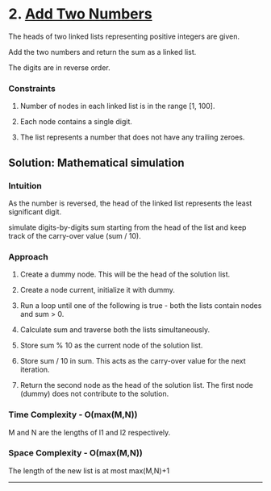 # 2. [Add Two Numbers](https://leetcode.com/problems/add-two-numbers/description/)

The heads of two linked lists representing positive integers are given.

Add the two numbers and return the sum as a linked list.

The digits are in reverse order.

### Constraints

1. Number of nodes in each linked list is in the range [1, 100].

2. Each node contains a single digit.

3. The list represents a number that does not have any trailing zeroes.

## Solution: Mathematical simulation

### Intuition

As the number is reversed, the head of the linked list represents the least significant digit.

simulate digits-by-digits sum starting from the head of the list and keep track of the carry-over value (sum / 10).

### Approach

1. Create a dummy node. This will be the head of the solution list.

2. Create a node current, initialize it with dummy.

3. Run a loop until one of the following is true - both the lists contain nodes and sum > 0.

4. Calculate sum and traverse both the lists simultaneously.

5. Store sum % 10 as the current node of the solution list.

6. Store sum / 10 in sum. This acts as the carry-over value for the next iteration.

7. Return the second node as the head of the solution list. The first node (dummy) does not contribute to the solution.

### Time Complexity - O(max(M,N))

M and N are the lengths of l1 and l2 respectively.

### Space Complexity - O(max(M,N))

The length of the new list is at most max(M,N)+1

<hr/>
